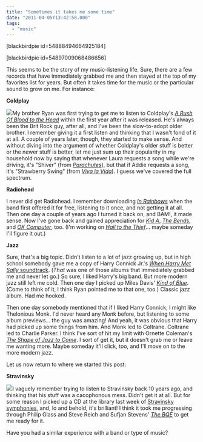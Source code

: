 ```yaml
---
title: "Sometimes it takes me some time"
date: "2011-04-05T13:42:58.000"
tags: 
  - "music"
---
```


\[blackbirdpie id=54888494664925184\]

\[blackbirdpie id=54897009068486656\]

This seems to be the story of my music-listening life. Sure, there are a few records that have immediately grabbed me and then stayed at the top of my favorites list for years. But often it takes time for the music or the particular sound to grow on me. For instance:

**Coldplay**

[![](http://ecx.images-amazon.com/images/I/41xQLknZdYL._SL160_.jpg)](http://www.amazon.com/Rush-Blood-Head-Coldplay/dp/B000069AUI%3FSubscriptionId%3DAKIAIPY5W5ZYJHYH2ALQ%26tag%3Dchrishubbs-20%26linkCode%3Dxm2%26camp%3D2025%26creative%3D165953%26creativeASIN%3DB000069AUI)My brother Ryan was first trying to get me to listen to Coldplay's _[A Rush Of Blood to the Head](http://www.amazon.com/gp/product/B000S58428/ref=as_li_ss_tl?ie=UTF8&tag=chrishubbs-20&linkCode=as2&camp=1789&creative=390957&creativeASIN=B000S58428)_ within the first year after it was released. He's always been the Brit Rock guy, after all, and I've been the slow-to-adopt older brother. I remember giving it a first listen and thinking that I wasn't fond of it at all. A couple of years later, though, they started to make sense. And without diving into the argument of whether Coldplay's older stuff is better or the newer stuff is better, let me just sum up their popularity in my household now by saying that whenever Laura requests a song while we're driving, it's "Shiver" (from _[Parachutes](http://www.amazon.com/gp/product/B000SXLL8O/ref=as_li_ss_tl?ie=UTF8&tag=chrishubbs-20&linkCode=as2&camp=1789&creative=390957&creativeASIN=B000SXLL8O)_), but that if Addie requests a song, it's "Strawberry Swing" (from _[Viva la Vida](http://www.amazon.com/gp/product/B001AU8ZLK/ref=as_li_ss_tl?ie=UTF8&tag=chrishubbs-20&linkCode=as2&camp=1789&creative=390957&creativeASIN=B001AU8ZLK)_). I guess we've covered the full spectrum.

**Radiohead**

I never did get Radiohead. I remember downloading _[In Rainbows](http://www.amazon.com/gp/product/B0011TQLA2/ref=as_li_ss_tl?ie=UTF8&tag=chrishubbs-20&linkCode=as2&camp=1789&creative=390957&creativeASIN=B0011TQLA2)_ when the band first offered it for free, listening to it once, and not getting it at all. Then one day a couple of years ago I turned it back on, and BAM!, it made sense. Now I've gone back and gained appreciation for _[Kid A](http://www.amazon.com/gp/product/B0019R7XXU/ref=as_li_ss_tl?ie=UTF8&tag=chrishubbs-20&linkCode=as2&camp=1789&creative=390957&creativeASIN=B0019R7XXU)_, _[The Bends](http://www.amazon.com/gp/product/B000TERK3C/ref=as_li_ss_tl?ie=UTF8&tag=chrishubbs-20&linkCode=as2&camp=1789&creative=390957&creativeASIN=B000TERK3C)_, and _[OK Computer](http://www.amazon.com/gp/product/B000TENE6Y/ref=as_li_ss_tl?ie=UTF8&tag=chrishubbs-20&linkCode=as2&camp=1789&creative=390957&creativeASIN=B000TENE6Y)_, too. (I'm working on _[Hail to the Thief](http://www.amazon.com/gp/product/B000SXOK0A/ref=as_li_ss_tl?ie=UTF8&tag=chrishubbs-20&linkCode=as2&camp=1789&creative=390957&creativeASIN=B000SXOK0A)_... maybe someday I'll figure it out.)

**Jazz**

Sure, that's a big topic. Didn't listen to a lot of jazz growing up, but in high school somebody gave me a copy of Harry Connick Jr.'s [_When Harry Met Sally_ soundtrack](http://www.amazon.com/gp/product/B00136NV4C/ref=as_li_ss_tl?ie=UTF8&tag=chrishubbs-20&linkCode=as2&camp=1789&creative=390957&creativeASIN=B00136NV4C). (_That_ was one of those albums that immediately grabbed me and never let go.) So sure, I liked Harry's big band. But more modern jazz still left me cold. Then one day I picked up Miles Davis' _[Kind of Blue](http://www.amazon.com/gp/product/B00136JQMI/ref=as_li_ss_tl?ie=UTF8&tag=chrishubbs-20&linkCode=as2&camp=1789&creative=390957&creativeASIN=B00136JQMI)_. (Come to think of it, I think Ryan pointed me to that one, too.) Classic jazz album. Had me hooked.

Then one day somebody mentioned that if I liked Harry Connick, I might like Thelonious Monk. I'd never heard any Monk before, but listening to some album previews... the guy was amazing! And yeah, it was obvious that Harry had picked up some things from him. And Monk led to Coltrane. Coltrane led to Charlie Parker. I think I've sort of hit my limit with Ornette Coleman's _[The Shape of Jazz to Come](http://www.amazon.com/gp/product/B0048ZLH1Y/ref=as_li_ss_tl?ie=UTF8&tag=chrishubbs-20&linkCode=as2&camp=1789&creative=390957&creativeASIN=B0048ZLH1Y)_. I sort of get it, but it doesn't grab me or leave me wanting more. Maybe someday it'll click, too, and I'll move on to the more modern jazz.

Let us now return to where we started this post:

**Stravinsky**

![](http://ecx.images-amazon.com/images/I/51R0lmj3DcL._SL160_.jpg)I vaguely remember trying to listen to Stravinsky back 10 years ago, and thinking that his stuff was a cacophonous mess. Didn't get it at all. But for some reason I picked up a CD at the library last week of [Stravinsky symphonies](http://www.amazon.com/gp/product/B001B7F0W4/ref=as_li_ss_tl?ie=UTF8&tag=chrishubbs-20&linkCode=as2&camp=1789&creative=390957&creativeASIN=B001B7F0W4), and, lo and behold, it's brilliant! I think it took me progressing through Philip Glass and Steve Reich and Sufjan Stevens' _[The BQE](http://www.amazon.com/gp/product/B002S3HZXM/ref=as_li_ss_tl?ie=UTF8&tag=chrishubbs-20&linkCode=as2&camp=1789&creative=390957&creativeASIN=B002S3HZXM)_ to get me ready for it.  

Have you had a similar experience with a band or type of music?
